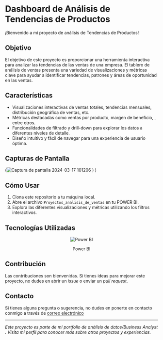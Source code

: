 # Dashboard de Análisis de Tendencias de Productos

¡Bienvenido a mi proyecto de análisis de Tendencias de Productos!

## Objetivo
El objetivo de este proyecto es proporcionar una herramienta interactiva para analizar las tendencias de las ventas de una empresa. El tablero de análisis de ventas presenta una variedad de visualizaciones y métricas clave para ayudar a identificar tendencias, patrones y áreas de oportunidad en las ventas.

## Características
- Visualizaciones interactivas de ventas totales, tendencias mensuales, distribución geográfica de ventas, etc.
- Métricas destacadas como ventas por producto, margen de beneficio, , entre otros.
- Funcionalidades de filtrado y drill-down para explorar los datos a diferentes niveles de detalle.
- Diseño intuitivo y fácil de navegar para una experiencia de usuario óptima.

## Capturas de Pantalla
(![Captura de pantalla 2024-03-17 101206](https://github.com/BelenGerez/Dashboard_An-lisis_de_Tendencias_de_Producto/assets/108203320/76e85969-afa5-4778-a932-17445e169c82)
)
)

## Cómo Usar
1. Clona este repositorio a tu máquina local.
2. Abre el archivo `Proyectos_analisis_de_ventas` en tu POWER BI.
3. Explora las diferentes visualizaciones y métricas utilizando los filtros interactivos.


## Tecnologías Utilizadas
<div align="center">
  <img src="https://img.icons8.com/color/48/000000/power-bi.png" alt="Power BI">
  <p>Power BI</p>
</div>



## Contribución
Las contribuciones son bienvenidas. Si tienes ideas para mejorar este proyecto, no dudes en abrir un _issue_ o enviar un _pull request_.

## Contacto
Si tienes alguna pregunta o sugerencia, no dudes en ponerte en contacto conmigo a través de [correo electrónico](gerezbelen875@gmail.com) 

---

_Este proyecto es parte de mi portfolio de análisis de datos/Business Analyst . Visita mi perfil para conocer más sobre otros proyectos y experiencias._
